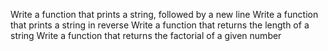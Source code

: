 Write a function that prints a string, followed by a new line
Write a function that prints a string in reverse
Write a function that returns the length of a string
Write a function that returns the factorial of a given number
